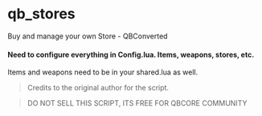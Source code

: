 # qb_stores
Buy and manage your own Store - QBConverted

#### Need to configure everything in Config.lua. Items, weapons, stores, etc.

Items and weapons need to be in your shared.lua as well.

>Credits to the original author for the script.

>DO NOT SELL THIS SCRIPT, ITS FREE FOR QBCORE COMMUNITY
